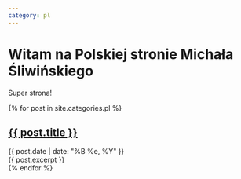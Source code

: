 ```yaml
---
category: pl
---
```


# Witam na Polskiej stronie Michała Śliwińskiego

Super strona!

{% for post in site.categories.pl %}
<div class="post">
	<h2><a href="{{ post.url }}">{{ post.title }}</a></h2>
	<div class="date">
	{{ post.date | date: "%B %e, %Y" }}
	</div>
	<div class="entry">
	{{ post.excerpt }}
	</div>
</div>
{% endfor %}